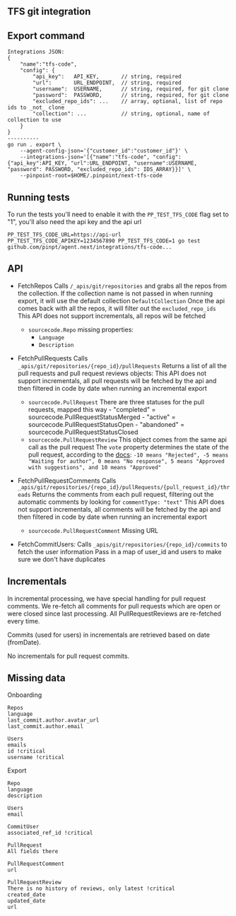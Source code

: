 ## TFS git integration

## Export command

```
Integrations JSON:
{
    "name":"tfs-code",
    "config": {
        "api_key":   API_KEY,       // string, required
        "url":       URL_ENDPOINT,  // string, required
        "username":  USERNAME,      // string, required, for git clone
        "password":  PASSWORD,      // string, required, for git clone
        "excluded_repo_ids": ...    // array, optional, list of repo ids to _not_ clone
        "collection": ...           // string, optional, name of collection to use
    }
}
----------
go run . export \
    --agent-config-json='{"customer_id":"customer_id"}' \
    --integrations-json='[{"name":"tfs-code", "config":{"api_key":API_KEY, "url":URL_ENDPOINT, "username":USERNAME, "password": PASSWORD, "excluded_repo_ids": IDS_ARRAY}}]' \
    --pinpoint-root=$HOME/.pinpoint/next-tfs-code
```

## Running tests

To run the tests you'll need to enable it with the `PP_TEST_TFS_CODE` flag set to "1", you'll also need the api key and the api url

```
PP_TEST_TFS_CODE_URL=https://api-url PP_TEST_TFS_CODE_APIKEY=1234567890 PP_TEST_TFS_CODE=1 go test github.com/pinpt/agent.next/integrations/tfs-code...
```

## API

- FetchRepos
    Calls `/_apis/git/repositories` and grabs all the repos from the collection.
    If the collection name is not passed in when running export, it will use the default collection `DefaultCollection`
    Once the api comes back with all the repos, it will filter out the `excluded_repo_ids`
    This API does not support incrementals, all repos will be fetched
    - `sourcecode.Repo` missing properties:
        - `Language`
        - `Description`

- FetchPullRequests
    Calls `_apis/git/repositories/{repo_id}/pullRequests`
    Returns a list of all the pull requests and pull request reviews objects:
    This API does not support incrementals, all pull requests will be fetched by the api and then filtered in code by date when running an incremental export
    - `sourcecode.PullRequest`
        There are three statuses for the pull requests, mapped this way
            - "completed" = sourcecode.PullRequestStatusMerged
            - "active"    = sourcecode.PullRequestStatusOpen
            - "abandoned" = sourcecode.PullRequestStatusClosed
    - `sourcecode.PullRequestReview`
        This object comes from the same api call as the pull request
        The `vote` property determines the state of the pull request, according to the [docs](https://docs.microsoft.com/en-us/azure/devops/integrate/previous-apis/git/pull-requests/reviewers?view=azure-devops-2019#add-a-reviewer): `-10 means "Rejected", -5 means "Waiting for author", 0 means "No response", 5 means "Approved with suggestions", and 10 means "Approved"`       

- FetchPullRequestComments
    Calls `_apis/git/repositories/{repo_id}/pullRequests/{pull_request_id}/threads`
    Returns the comments from each pull request, filtering out the automatic comments by looking for `commentType: "text"`
    This API does not support incrementals, all comments will be fetched by the api and then filtered in code by date when running an incremental export
    - `sourcecode.PullRequestComment`
        Missing URL
    
- FetchCommitUsers:
    Calls `_apis/git/repositories/{repo_id}/commits` to fetch the user information
    Pass in a map of user_id and users to make sure we don't have duplicates
    
## Incrementals
In incremental processing, we have special handling for pull request comments. We re-fetch all comments for pull requests which are open or were closed since last processing. All PullRequestReviews are re-fetched every time.

Commits (used for users) in incrementals are retrieved based on date (fromDate).

No incrementals for pull request commits.

## Missing data

Onboarding

```
Repos
language
last_commit.author.avatar_url
last_commit.author.email    

Users
emails
id !critical
username !critical
```

Export

```
Repo
language
description

Users
email

CommitUser
associated_ref_id !critical

PullRequest
All fields there

PullRequestComment
url

PullRequestReview
There is no history of reviews, only latest !critical
created_date
updated_date
url

```